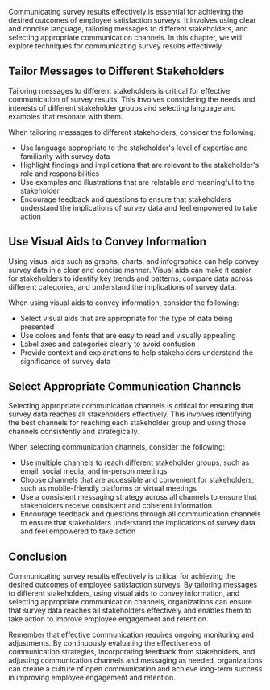 
Communicating survey results effectively is essential for achieving the desired outcomes of employee satisfaction surveys. It involves using clear and concise language, tailoring messages to different stakeholders, and selecting appropriate communication channels. In this chapter, we will explore techniques for communicating survey results effectively.

Tailor Messages to Different Stakeholders
-----------------------------------------

Tailoring messages to different stakeholders is critical for effective communication of survey results. This involves considering the needs and interests of different stakeholder groups and selecting language and examples that resonate with them.

When tailoring messages to different stakeholders, consider the following:

* Use language appropriate to the stakeholder's level of expertise and familiarity with survey data
* Highlight findings and implications that are relevant to the stakeholder's role and responsibilities
* Use examples and illustrations that are relatable and meaningful to the stakeholder
* Encourage feedback and questions to ensure that stakeholders understand the implications of survey data and feel empowered to take action

Use Visual Aids to Convey Information
-------------------------------------

Using visual aids such as graphs, charts, and infographics can help convey survey data in a clear and concise manner. Visual aids can make it easier for stakeholders to identify key trends and patterns, compare data across different categories, and understand the implications of survey data.

When using visual aids to convey information, consider the following:

* Select visual aids that are appropriate for the type of data being presented
* Use colors and fonts that are easy to read and visually appealing
* Label axes and categories clearly to avoid confusion
* Provide context and explanations to help stakeholders understand the significance of survey data

Select Appropriate Communication Channels
-----------------------------------------

Selecting appropriate communication channels is critical for ensuring that survey data reaches all stakeholders effectively. This involves identifying the best channels for reaching each stakeholder group and using those channels consistently and strategically.

When selecting communication channels, consider the following:

* Use multiple channels to reach different stakeholder groups, such as email, social media, and in-person meetings
* Choose channels that are accessible and convenient for stakeholders, such as mobile-friendly platforms or virtual meetings
* Use a consistent messaging strategy across all channels to ensure that stakeholders receive consistent and coherent information
* Encourage feedback and questions through all communication channels to ensure that stakeholders understand the implications of survey data and feel empowered to take action

Conclusion
----------

Communicating survey results effectively is critical for achieving the desired outcomes of employee satisfaction surveys. By tailoring messages to different stakeholders, using visual aids to convey information, and selecting appropriate communication channels, organizations can ensure that survey data reaches all stakeholders effectively and enables them to take action to improve employee engagement and retention.

Remember that effective communication requires ongoing monitoring and adjustments. By continuously evaluating the effectiveness of communication strategies, incorporating feedback from stakeholders, and adjusting communication channels and messaging as needed, organizations can create a culture of open communication and achieve long-term success in improving employee engagement and retention.
